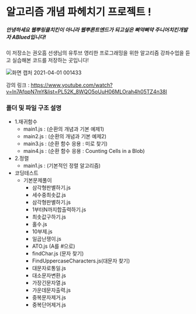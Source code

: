 # 알고리즘 개념 파헤치기 프로젝트 !

##### 안녕하세요 웹뿌링클치킨이 아니라 웹뿌론트엔드가 되고싶은 삐약삐약 주니어치킨개발자 ABlued입니다!

이 저장소는 권오흠 선생님의 유투브 영리한 프로그래밍을 위한 알고리즘 강좌수업을 듣고 실습해본 코드를 저장하는 곳입니다!  

![화면 캡처 2021-04-01 001433](https://user-images.githubusercontent.com/53801395/113168167-605ad700-927f-11eb-945a-30bec40f4bd3.jpg)

강의 링크 : https://www.youtube.com/watch?v=ln7AfppN7mY&list=PL52K_8WQO5oUuH06MLOrah4h05TZ4n38l

### 폴더 및 파일 구조 설명
+ 1.재귀함수
    + main1.js : (순환의 개념과 기본 예제1)
    + main2.js : (순환의 개념과 기본 예제2)
    + main3.js : (순환 함수 응용 : 미로 찾기)
    + main4.js : (순환 함수 응용 : Counting Cells in a Blob)
+ 2.정렬
    + main1.js : (기본적인 정렬 알고리즘)
+ 코딩테스트
    + 기본문제풀이
        + 삼각형판별하기.js
        + 세수중최솟값.js
        + 삼각형판별하기.js
        + 1부터N까지합출력하기.js
        + 최솟값구하기.js
        + 홀수.js
        + 10부제.js
        + 일곱난쟁이.js
        + ATO.js (A를 #으로)
        + findChar.js (문자 찾기)
        + FindUppercaseCharacters.js(대문자 찾기)
        + 대문자로통일.js
        + 대소문자변환.js
        + 가장긴문자열.js
        + 가운데문자출력.js
        + 중복문자제거.js
        + 중복단어제거.js
